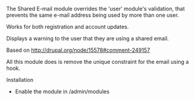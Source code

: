 
The Shared E-mail module overrides the 'user' module's validation,
that prevents the same e-mail address being used by more than one user.

Works for both registration and account updates.

Displays a warning to the user that they are using a shared email.

Based on http://drupal.org/node/15578#comment-249157

All this module does is remove the unique constraint for the email using a hook.

Installation
* Enable the module in /admin/modules
